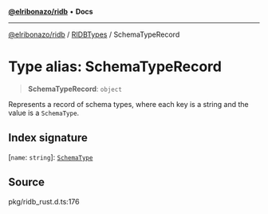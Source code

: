 [**@elribonazo/ridb**](../../../README.md) • **Docs**

***

[@elribonazo/ridb](../../../globals.md) / [RIDBTypes](../README.md) / SchemaTypeRecord

# Type alias: SchemaTypeRecord

> **SchemaTypeRecord**: `object`

Represents a record of schema types, where each key is a string and the value is a `SchemaType`.

## Index signature

 \[`name`: `string`\]: [`SchemaType`](SchemaType.md)

## Source

pkg/ridb\_rust.d.ts:176
